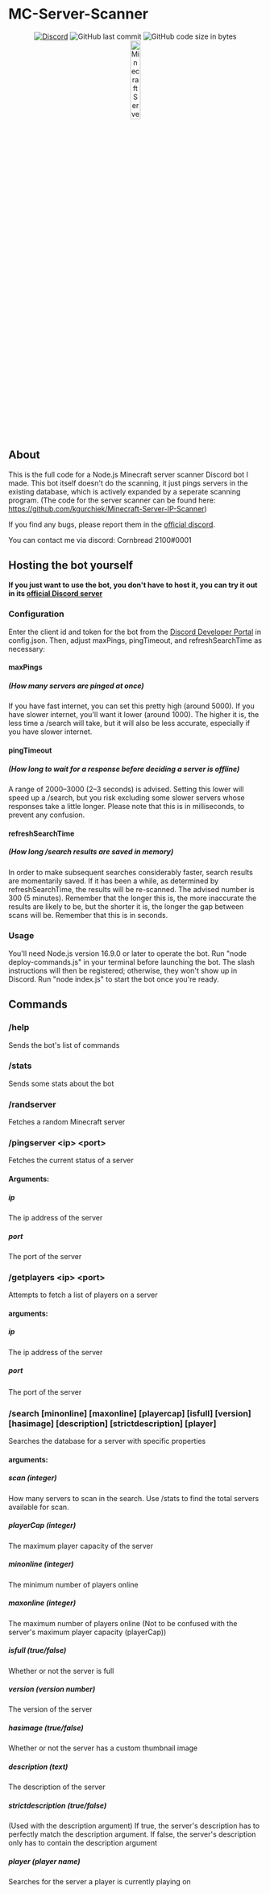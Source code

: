 # MC-Server-Scanner

<div align="center">
    <a href="https://discord.gg/Uy9m5TP5na"><img src="https://img.shields.io/discord/1005132317297221785?logo=discord" alt="Discord"/></a>
    <img src="https://img.shields.io/github/last-commit/kgurchiek/Minecraft-Server-Scanner-Discord-Bot" alt="GitHub last commit"/>
    <img src="https://img.shields.io/github/languages/code-size/kgurchiek/Minecraft-Server-Scanner-Discord-Bot" alt="GitHub code size in bytes"/>
    <br>
    <img src="https://raw.githubusercontent.com/kgurchiek/Minecraft-Server-Scanner-Discord-Bot/main/Icon.PNG" alt="Minecraft Server Scanner Icon" width="20%"/>
</div>

## About

This is the full code for a Node.js Minecraft server scanner Discord bot I made. This bot itself doesn't do the scanning, it just pings servers in the existing database, which is actively expanded by a seperate scanning program. (The code for the server scanner can be found here: https://github.com/kgurchiek/Minecraft-Server-IP-Scanner)

If you find any bugs, please report them in the [official discord](https://discord.gg/TSWcF2m67m).

You can contact me via discord: Cornbread 2100#0001

## Hosting the bot yourself
**If you just want to use the bot, you don't have to host it, you can try it out in its [official Discord server](https://discord.gg/TSWcF2m67m)** 

### Configuration
Enter the client id and token for the bot from the [Discord Developer Portal](https://discord.com/developers/) in config.json. Then, adjust maxPings, pingTimeout, and refreshSearchTime as necessary:
#### maxPings
##### (How many servers are pinged at once)
If you have fast internet, you can set this pretty high (around 5000). If you have slower internet, you'll want it lower (around 1000). The higher it is, the less time a /search will take, but it will also be less accurate, especially if you have slower internet.

#### pingTimeout
##### (How long to wait for a response before deciding a server is offline)
A range of 2000–3000 (2–3 seconds) is advised. Setting this lower will speed up a /search, but you risk excluding some slower servers whose responses take a little longer. Please note that this is in milliseconds, to prevent any confusion.

#### refreshSearchTime
##### (How long /search results are saved in memory)
In order to make subsequent searches considerably faster, search results are momentarily saved. If it has been a while, as determined by refreshSearchTime, the results will be re-scanned. The advised number is 300 (5 minutes). Remember that the longer this is, the more inaccurate the results are likely to be, but the shorter it is, the longer the gap between scans will be. Remember that this is in seconds.

### Usage
You'll need Node.js version 16.9.0 or later to operate the bot. Run "node deploy-commands.js" in your terminal before launching the bot. The slash instructions will then be registered; otherwise, they won't show up in Discord. Run "node index.js" to start the bot once you're ready.

## Commands

### /help
Sends the bot's list of commands

### /stats
Sends some stats about the bot

### /randserver
Fetches a random Minecraft server

### /pingserver \<ip\> \<port\>
Fetches the current status of a server

#### Arguments:
##### ip
The ip address of the server
    
##### port
The port of the server

### /getplayers \<ip\> \<port\>
Attempts to fetch a list of players on a server

#### arguments:
##### ip
The ip address of the server
    
##### port
The port of the server
ㅤ
### /search <scan> [minonline] [maxonline] [playercap] [isfull] [version] [hasimage] [description] [strictdescription] [player]
Searches the database for a server with specific properties

#### arguments:
##### scan (integer)
How many servers to scan in the search. Use /stats to find the total servers available for scan.

##### playerCap (integer)
The maximum player capacity of the server

##### minonline (integer)
The minimum number of players online

##### maxonline (integer)
The maximum number of players online (Not to be confused with the server's maximum player capacity (playerCap))

##### isfull (true/false)
Whether or not the server is full

##### version (version number)
The version of the server

##### hasimage (true/false)
Whether or not the server has a custom thumbnail image

##### description (text)
The description of the server

##### strictdescription (true/false)
(Used with the description argument) If true, the server's description has to perfectly match the description argument. If false, the server's description only has to contain the description argument

##### player (player name)
Searches for the server a player is currently playing on
